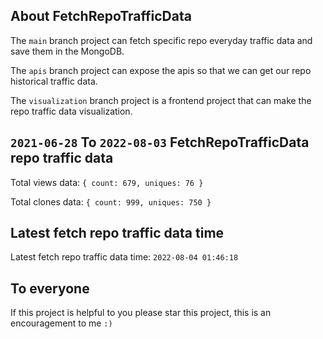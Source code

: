 ## About FetchRepoTrafficData

The `main` branch project can fetch specific repo everyday traffic data and save them in the MongoDB.

The `apis` branch project can expose the apis so that we can get our repo historical traffic data.

The `visualization` branch project is a frontend project that can make the repo traffic data visualization.

## `2021-06-28` To `2022-08-03` FetchRepoTrafficData repo traffic data

Total views data: `{ count: 679, uniques: 76 }`

Total clones data: `{ count: 999, uniques: 750 }`

## Latest fetch repo traffic data time

Latest fetch repo traffic data time: `2022-08-04 01:46:18`

## To everyone

If this project is helpful to you please star this project, this is an encouragement to me `:)`



